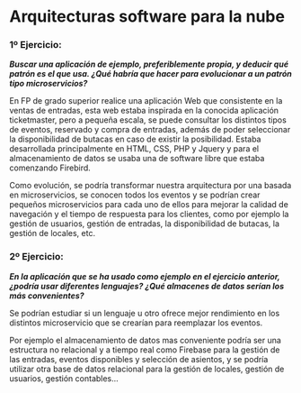 # Arquitecturas software para la nube

### 1º Ejercicio:

***Buscar una aplicación de ejemplo, preferiblemente propia, y deducir qué patrón es el que usa. ¿Qué habría que hacer para evolucionar a un patrón tipo microservicios?***

En FP de grado superior realice una aplicación Web que consistente en la ventas de entradas, esta web estaba inspirada en la conocida aplicación ticketmaster, pero a pequeña escala, se puede consultar los distintos tipos de eventos, reservado y compra de entradas, además de poder seleccionar la disponibilidad de butacas en caso de existir la posibilidad. Estaba desarrollada principalmente en HTML, CSS, PHP y Jquery y para el almacenamiento de datos se usaba una de software libre que estaba comenzando Firebird.

Como evolución, se podría transformar nuestra arquitectura por una basada en microservicios, se conocen todos los eventos y se podrían crear pequeños microservicios para cada uno de ellos para mejorar la calidad de navegación y el tiempo de respuesta para los clientes, como por ejemplo la gestión de usuarios, gestión de entradas, la disponibilidad de butacas, la gestión de locales, etc.

### 2º Ejercicio:

***En la aplicación que se ha usado como ejemplo en el ejercicio anterior, ¿podría usar diferentes lenguajes? ¿Qué almacenes de datos serían los más convenientes?***

Se podrían estudiar si un lenguaje u otro ofrece mejor rendimiento en los distintos microservicio que se crearían para reemplazar los eventos.

Por ejemplo el almacenamiento de datos mas conveniente podría ser una estructura no relacional y a tiempo real como Firebase para la gestión de las entradas, eventos disponibles y selección de asientos, y se podría utilizar otra base de datos relacional para la gestión de locales, gestión de usuarios, gestión contables... 